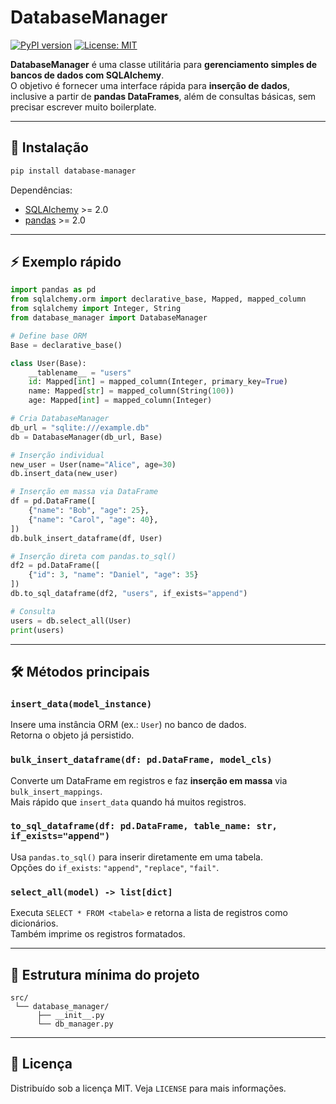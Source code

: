 # DatabaseManager

[![PyPI version](https://badge.fury.io/py/database-manager.svg)](https://pypi.org/project/database-manager/)
[![License: MIT](https://img.shields.io/badge/License-MIT-yellow.svg)](LICENSE)

**DatabaseManager** é uma classe utilitária para **gerenciamento simples de bancos de dados com SQLAlchemy**.  
O objetivo é fornecer uma interface rápida para **inserção de dados**, inclusive a partir de **pandas DataFrames**, além de consultas básicas, sem precisar escrever muito boilerplate.

---

## 🚀 Instalação

```bash
pip install database-manager
```

Dependências:
- [SQLAlchemy](https://www.sqlalchemy.org/) >= 2.0  
- [pandas](https://pandas.pydata.org/) >= 2.0  

---

## ⚡ Exemplo rápido

```python
import pandas as pd
from sqlalchemy.orm import declarative_base, Mapped, mapped_column
from sqlalchemy import Integer, String
from database_manager import DatabaseManager

# Define base ORM
Base = declarative_base()

class User(Base):
    __tablename__ = "users"
    id: Mapped[int] = mapped_column(Integer, primary_key=True)
    name: Mapped[str] = mapped_column(String(100))
    age: Mapped[int] = mapped_column(Integer)

# Cria DatabaseManager
db_url = "sqlite:///example.db"
db = DatabaseManager(db_url, Base)

# Inserção individual
new_user = User(name="Alice", age=30)
db.insert_data(new_user)

# Inserção em massa via DataFrame
df = pd.DataFrame([
    {"name": "Bob", "age": 25},
    {"name": "Carol", "age": 40},
])
db.bulk_insert_dataframe(df, User)

# Inserção direta com pandas.to_sql()
df2 = pd.DataFrame([
    {"id": 3, "name": "Daniel", "age": 35}
])
db.to_sql_dataframe(df2, "users", if_exists="append")

# Consulta
users = db.select_all(User)
print(users)
```

---

## 🛠️ Métodos principais

### `insert_data(model_instance)`
Insere uma instância ORM (ex.: `User`) no banco de dados.  
Retorna o objeto já persistido.

### `bulk_insert_dataframe(df: pd.DataFrame, model_cls)`
Converte um DataFrame em registros e faz **inserção em massa** via `bulk_insert_mappings`.  
Mais rápido que `insert_data` quando há muitos registros.

### `to_sql_dataframe(df: pd.DataFrame, table_name: str, if_exists="append")`
Usa `pandas.to_sql()` para inserir diretamente em uma tabela.  
Opções do `if_exists`: `"append"`, `"replace"`, `"fail"`.

### `select_all(model) -> list[dict]`
Executa `SELECT * FROM <tabela>` e retorna a lista de registros como dicionários.  
Também imprime os registros formatados.

---

## 📂 Estrutura mínima do projeto

```
src/
 └── database_manager/
      ├── __init__.py
      └── db_manager.py
```

---

## 📜 Licença
Distribuído sob a licença MIT. Veja `LICENSE` para mais informações.
